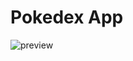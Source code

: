 # Pokedex App

![preview](https://user-images.githubusercontent.com/78906777/192439485-686f1bce-ff99-4a8f-8b7a-a023b9df9d92.gif)

